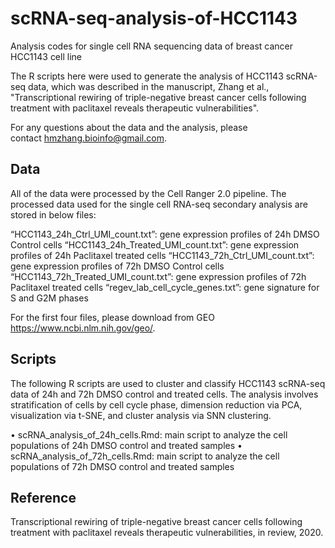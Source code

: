 # scRNA-seq-analysis-of-HCC1143
Analysis codes for single cell RNA sequencing data of breast cancer HCC1143 cell line

The R scripts here were used to generate the analysis of HCC1143 scRNA-seq data, which was described in the manuscript, Zhang et al., "Transcriptional rewiring of triple-negative breast cancer cells following treatment with paclitaxel reveals therapeutic vulnerabilities".

For any questions about the data and the analysis, please contact hmzhang.bioinfo@gmail.com.

## Data
All of the data were processed by the Cell Ranger 2.0 pipeline. The processed data used for the single cell RNA-seq secondary analysis are stored in below files:

“HCC1143_24h_Ctrl_UMI_count.txt”: gene expression profiles of 24h DMSO Control cells
“HCC1143_24h_Treated_UMI_count.txt”: gene expression profiles of 24h Paclitaxel treated cells
“HCC1143_72h_Ctrl_UMI_count.txt”: gene expression profiles of 72h DMSO Control cells
“HCC1143_72h_Treated_UMI_count.txt”: gene expression profiles of 72h Paclitaxel treated cells
“regev_lab_cell_cycle_genes.txt”: gene signature for S and G2M phases

For the first four files, please download from GEO https://www.ncbi.nlm.nih.gov/geo/.

## Scripts
The following R scripts are used to cluster and classify HCC1143 scRNA-seq data of 24h and 72h DMSO control and treated cells. The analysis involves stratification of cells by cell cycle phase, dimension reduction via PCA, visualization via t-SNE, and cluster analysis via SNN clustering.

•	scRNA_analysis_of_24h_cells.Rmd: main script to analyze the cell populations of 24h DMSO control and treated samples
•	scRNA_analysis_of_72h_cells.Rmd: main script to analyze the cell populations of 72h DMSO control and treated samples

## Reference
Transcriptional rewiring of triple-negative breast cancer cells following treatment with paclitaxel reveals therapeutic vulnerabilities, in review, 2020.

